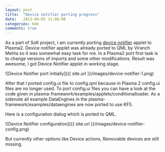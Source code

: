 ```yaml
---
layout: post
title:  "Device notifier porting progress"
date:   2013-09-05 11:00:00
categories: kde
comments: true
---
```


As a part of SoK project, I am currently porting [device notifier](http://userbase.kde.org/Plasma/DeviceNotifier) applet to Plasma2. Device notifier applet was already ported to QML by Viranch Mehta so it was somewhat easy task for me. In a Plasma2 port first task is to change versions of imports and some other modifications. Result was awesome, I got Device Notifier applet in working stage.

![Device Notifier port initially]({{ site.url }}/images/device-notifier-1.png)

After that I ported config.ui file to config.qml because in Plasma 2 config.ui files are no longer used. To port config.ui files you can have a look at the code given in plasma-framework/examples/applets/conditionalloader. As a sidenote all example DataEngines in the plasma-framework/examples/dataengines are now ported to use KF5.

Here is a configuration dialog which is ported to QML.

![Device Notifier configuration]({{ site.url }}/images/device-notifier-config.png)

But currently other options like Device actions, Removable devices are still missing.